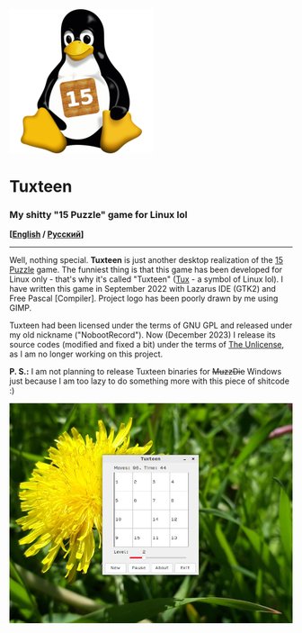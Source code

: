 <img src="logo.png" alt="Tuxteen" title="Tuxteen">

# Tuxteen

### My shitty "15 Puzzle" game for Linux lol

**[[English](README.md) / [Русский](README-RU.md)]**

---

Well, nothing special. **Tuxteen** is just another desktop realization of the [15 Puzzle](https://en.wikipedia.org/wiki/15_Puzzle) game. The funniest thing is that this game has been developed for Linux only - that's why it's called "Tuxteen" ([Tux](https://en.wikipedia.org/wiki/Tux_(mascot)) - a symbol of Linux lol). I have written this game in September 2022 with Lazarus IDE (GTK2) and Free Pascal \[Compiler\]. Project logo has been poorly drawn by me using GIMP.

Tuxteen had been licensed under the terms of GNU GPL and released under my old nickname ("NobootRecord"). Now (December 2023) I release its source codes (modified and fixed a bit) under the terms of [The Unlicense](UNLICENSE.txt), as I am no longer working on this project.

**P. S.:** I am not planning to release Tuxteen binaries for ~~MuzzDie~~ Windows just because I am too lazy to do something more with this piece of shitcode :)

<img src="screen.png" alt="Tuxteen screenshot" title="Tuxteen running on Linux (Arch Linux + Cinnamon, Mint-Yz GTK+ theme, Input fonts)">

